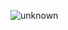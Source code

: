 ![unknown](https://user-images.githubusercontent.com/81395662/173090447-d7f9a0d2-7262-47db-b923-40a090720a44.png)
